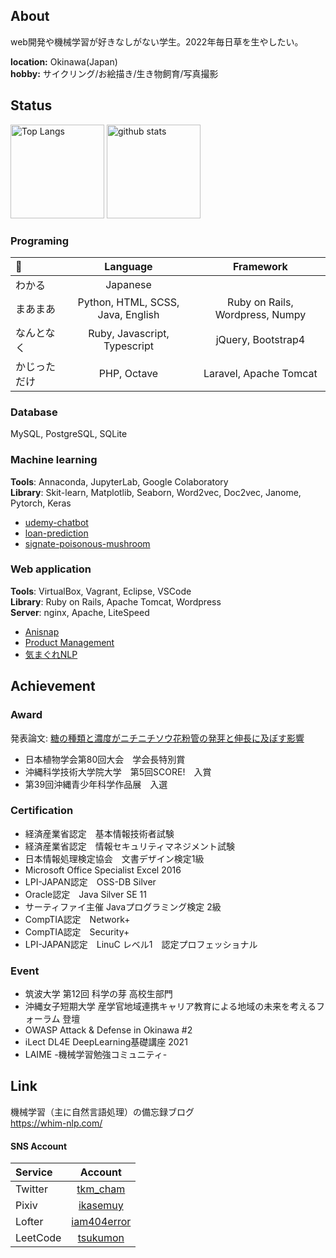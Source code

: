 ## About
web開発や機械学習が好きなしがない学生。2022年毎日草を生やしたい。

__location:__ Okinawa(Japan)  
__hobby:__ サイクリング/お絵描き/生き物飼育/写真撮影  
  

## Status

<p align="left"> 
  <img alt="Top Langs" height="150px" src="https://github-readme-stats.vercel.app/api/top-langs/?username=tsukumon&layout=compact&show_icons=true&theme=onedark" />
  <img alt="github stats" height="150px" src="https://github-readme-stats.vercel.app/api?username=tsukumon&theme=onedark&show_icons=ture" />
</p>  
  
### Programing
|   🤔   | Language | Framework |
|:---|:---:|:---:|
|わかる | Japanese | |
|まあまあ | Python, HTML, SCSS, Java, English | Ruby on Rails, Wordpress, Numpy |
|なんとなく | Ruby, Javascript, Typescript | jQuery, Bootstrap4 |
|かじっただけ | PHP, Octave | Laravel, Apache Tomcat |


### Database
MySQL, PostgreSQL, SQLite
  
### Machine learning
__Tools__: Annaconda, JupyterLab, Google Colaboratory   
__Library__: Skit-learn, Matplotlib, Seaborn, Word2vec, Doc2vec, Janome, Pytorch, Keras  
* [udemy-chatbot](https://github.com/tsukumon/udemy-chatbot)  
* [loan-prediction](https://github.com/tsukumon/loan-prediction)  
* [signate-poisonous-mushroom](https://github.com/tsukumon/signate-poisonous-mushroom)    

### Web application
__Tools__: VirtualBox, Vagrant, Eclipse, VSCode   
__Library__: Ruby on Rails, Apache Tomcat, Wordpress  
__Server__: nginx, Apache, LiteSpeed  
* [Anisnap](https://github.com/tsukumon/anisnap)  
* [Product Management](https://github.com/tsukumon/tomwebapp)  
* [気まぐれNLP](https://whim-nlp.com/)

## Achievement
### Award
発表論文: [糖の種類と濃度がニチニチソウ花粉管の発芽と伸長に及ぼす影響](https://github.com/tsukumon/catharanthus-roseus)  
* 日本植物学会第80回大会　学会長特別賞
* 沖縄科学技術大学院大学　第5回SCORE!　入賞
* 第39回沖縄青少年科学作品展　入選


### Certification
* 経済産業省認定　基本情報技術者試験
* 経済産業省認定　情報セキュリティマネジメント試験
* 日本情報処理検定協会　文書デザイン検定1級
* Microsoft Office Specialist Excel 2016
* LPI-JAPAN認定　OSS-DB Silver
* Oracle認定　Java Silver SE 11
* サーティファイ主催 Javaプログラミング検定 2級
* CompTIA認定　Network+
* CompTIA認定　Security+
* LPI-JAPAN認定　LinuC レベル1　認定プロフェッショナル

### Event
* 筑波大学 第12回 科学の芽 高校生部門
* 沖縄女子短期大学 産学官地域連携キャリア教育による地域の未来を考えるフォーラム 登壇
* OWASP Attack & Defense in Okinawa #2
* iLect DL4E DeepLearning基礎講座 2021
* LAIME -機械学習勉強コミュニティ-

## Link  
機械学習（主に自然言語処理）の備忘録ブログ  
https://whim-nlp.com/  

#### SNS Account
| Service | Account |
|:---|:---:|
|Twitter |[tkm_cham](https://twitter.com/tkm_cham) |
|Pixiv |[ikasemuy](https://www.pixiv.net/users/56776052) |
|Lofter |[iam404error](https://iam404error.lofter.com/) |
|LeetCode |[tsukumon](https://leetcode.com/tsukumon/) |  
<!--
**tsukumon/tsukumon** is a ✨ _special_ ✨ repository because its `README.md` (this file) appears on your GitHub profile.

Here are some ideas to get you started:

- 🔭 I’m currently working on ...
- 🌱 I’m currently learning ...
- 👯 I’m looking to collaborate on ...
- 🤔 I’m looking for help with ...
- 💬 Ask me about ...
- 📫 How to reach me: ...
- 😄 Pronouns: ...
- ⚡ Fun fact: ...
-->
